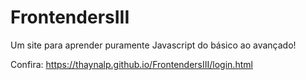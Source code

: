 # FrontendersIII

Um site para aprender puramente Javascript do básico ao avançado!


Confira:
https://thaynalp.github.io/FrontendersIII/login.html
